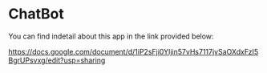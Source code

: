 # ChatBot

You can find indetail about this app in the link provided below:

https://docs.google.com/document/d/1iP2sFji0YIjin57vHs7117jvSaOXdxFzI5BgrUPsvxg/edit?usp=sharing

